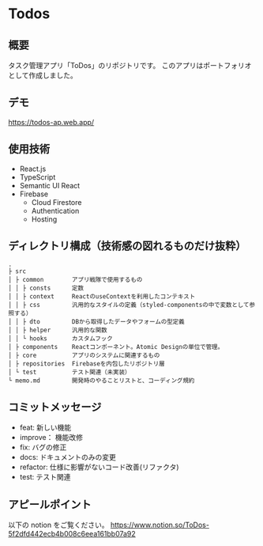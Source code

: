 # Todos

## 概要

タスク管理アプリ「ToDos」のリポジトリです。
このアプリはポートフォリオとして作成しました。

## デモ

https://todos-ap.web.app/

## 使用技術

- React.js
- TypeScript
- Semantic UI React
- Firebase
  - Cloud Firestore
  - Authentication
  - Hosting

## ディレクトリ構成（技術感の図れるものだけ抜粋）

```
.
├ src
│ ├ common        アプリ戦隊で使用するもの
│ │ ├ consts      定数
│ │ ├ context     ReactのuseContextを利用したコンテキスト
│ │ ├ css         汎用的なスタイルの定義（styled-componentsの中で変数として参照する）
│ │ ├ dto         DBから取得したデータやフォームの型定義
│ │ ├ helper      汎用的な関数
│ │ └ hooks       カスタムフック
│ ├ components    Reactコンポーネント。Atomic Designの単位で管理。
│ ├ core          アプリのシステムに関連するもの
│ ├ repositories  Firebaseを内包したリポジトリ層
│ └ test          テスト関連（未実装）
└ memo.md         開発時のやることリストと、コーディング規約
```

## コミットメッセージ

- feat: 新しい機能
- improve： 機能改修
- fix: バグの修正
- docs: ドキュメントのみの変更
- refactor: 仕様に影響がないコード改善(リファクタ)
- test: テスト関連

## アピールポイント

以下の notion をご覧ください。
https://www.notion.so/ToDos-5f2dfd442ecb4b008c6eea161bb07a92
